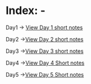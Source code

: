 # Index: -

Day1 -> [View Day 1 short notes](day1/readme.md)

Day2 ->[View Day 2 short notes](day2/readme.md)

Day3 ->[View Day 3 short notes](day3/readme.md)

Day4 ->[View Day 4 Short notes](day4/readme.md)

Day5 ->[View Day 5 Short notes](day5/readme.md)
